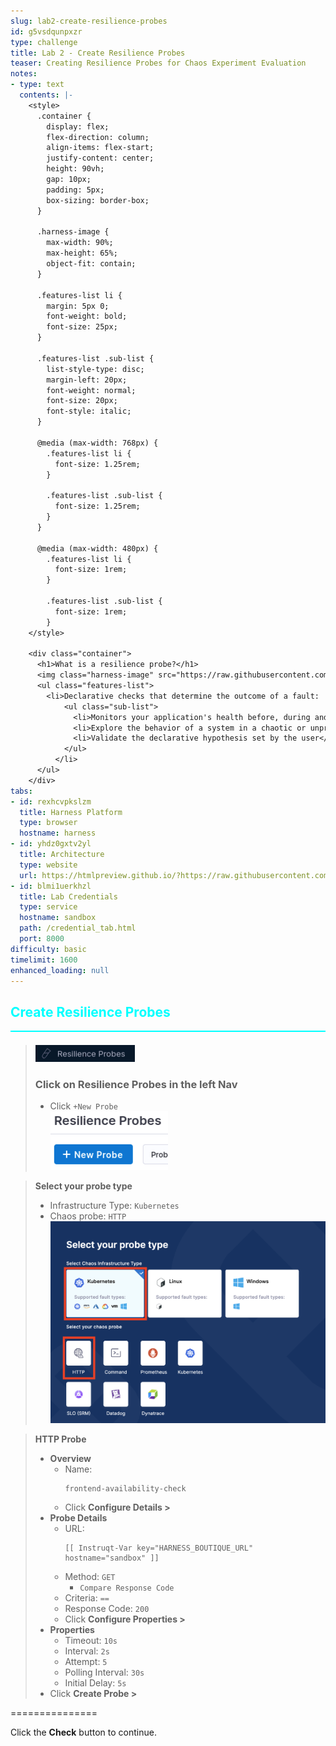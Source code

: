 ```yaml
---
slug: lab2-create-resilience-probes
id: g5vsdqunpxzr
type: challenge
title: Lab 2 - Create Resilience Probes
teaser: Creating Resilience Probes for Chaos Experiment Evaluation
notes:
- type: text
  contents: |-
    <style>
      .container {
        display: flex;
        flex-direction: column;
        align-items: flex-start;
        justify-content: center;
        height: 90vh;
        gap: 10px;
        padding: 5px;
        box-sizing: border-box;
      }

      .harness-image {
        max-width: 90%;
        max-height: 65%;
        object-fit: contain;
      }

      .features-list li {
        margin: 5px 0;
        font-weight: bold;
        font-size: 25px;
      }

      .features-list .sub-list {
        list-style-type: disc;
        margin-left: 20px;
        font-weight: normal;
        font-size: 20px;
        font-style: italic;
      }

      @media (max-width: 768px) {
        .features-list li {
          font-size: 1.25rem;
        }

        .features-list .sub-list {
          font-size: 1.25rem;
        }
      }

      @media (max-width: 480px) {
        .features-list li {
          font-size: 1rem;
        }

        .features-list .sub-list {
          font-size: 1rem;
        }
    </style>

    <div class="container">
      <h1>What is a resilience probe?</h1>
      <img class="harness-image" src="https://raw.githubusercontent.com/harness-community/field-workshops/main/assets/images/ce_resilience_probes.png">
      <ul class="features-list">
        <li>Declarative checks that determine the outcome of a fault:
            <ul class="sub-list">
              <li>Monitors your application's health before, during and after a chaos experiment</li>
              <li>Explore the behavior of a system in a chaotic or unpredictable manner</li>
              <li>Validate the declarative hypothesis set by the user</li>
            </ul>
          </li>
      </ul>
    </div>
tabs:
- id: rexhcvpkslzm
  title: Harness Platform
  type: browser
  hostname: harness
- id: yhdz0gxtv2yl
  title: Architecture
  type: website
  url: https://htmlpreview.github.io/?https://raw.githubusercontent.com/harness-community/field-workshops/blob/main/se-workshop-ce/assets/misc/diagram.html
- id: blmi1uerkhzl
  title: Lab Credentials
  type: service
  hostname: sandbox
  path: /credential_tab.html
  port: 8000
difficulty: basic
timelimit: 1600
enhanced_loading: null
---
```


<style type="text/css" rel="stylesheet">
hr.cyan { background-color: cyan; color: cyan; height: 2px; margin-bottom: -10px; }
h2.cyan { color: cyan; }
</style><h2 class="cyan">Create Resilience Probes</h2>
<hr class="cyan">
<br>

> ![](https://raw.githubusercontent.com/harness-community/field-workshops/main/se-workshop-ce/assets/images/ce_nav_probes.png)
> ### Click on **Resilience Probes** in the left Nav
> - Click `+New Probe` \
>     ![](https://raw.githubusercontent.com/harness-community/field-workshops/main/se-workshop-ce/assets/images/ce_new_probe.png)

> **Select your probe type**
> - Infrastructure Type: `Kubernetes`
> - Chaos probe: `HTTP` \
>     ![](https://raw.githubusercontent.com/harness-community/field-workshops/main/se-workshop-ce/assets/images/ce_probe_k8s_http.png)

> **HTTP Probe**
> - **Overview**
>   - Name: <pre>`frontend-availability-check`</pre>
>   - Click **Configure Details >**
> - **Probe Details**
>   - URL: <pre>`[[ Instruqt-Var key="HARNESS_BOUTIQUE_URL" hostname="sandbox" ]]`</pre>
>   - Method: `GET`
>     - `Compare Response Code`
>   - Criteria: `==`
>   - Response Code: `200`
>   - Click **Configure Properties >**
> - **Properties**
>   - Timeout: `10s`
>   - Interval: `2s`
>   - Attempt: `5`
>   - Polling Interval: `30s`
>   - Initial Delay: `5s`
> - Click **Create Probe >**

===============

Click the **Check** button to continue.
